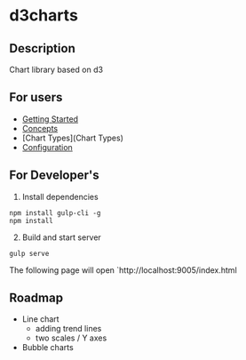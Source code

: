 # d3charts

## Description

Chart library based on d3

## For users

- [Getting Started](https://github.com/frnkclsst/d3charts/wiki/Getting-Started)
- [Concepts](https://github.com/frnkclsst/d3charts/wiki/Concepts)
- [Chart Types](Chart Types)
- [Configuration](https://github.com/frnkclsst/d3charts/wiki/Configuration)

## For Developer's

1. Install dependencies

 ```
 npm install gulp-cli -g
 npm install
 ```

2. Build and start server

 ```
 gulp serve
 ```

The following page will open `http://localhost:9005/index.html

## Roadmap

* Line chart
  * adding trend lines
  * two scales / Y axes
* Bubble charts
